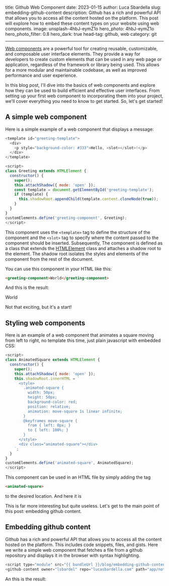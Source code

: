 title: Github Web Component
date: 2023-01-15
author: Luca Sbardella
slug: embedding-github-content
description: Github has a rich and powerful API that allows you to access all the content hosted on the platform. This post will explore how to embed these content types on your website using web components.
image: unsplash-4hbJ-eymZ1o
hero_photo: 4hbJ-eymZ1o
hero_photo_filter: 0.8
hero_dark: true
head-tag: github, web
category: git

---

[Web components](https://developer.mozilla.org/en-US/docs/Web/Web_Components) are a powerful tool for creating reusable, customizable, and composable user interface elements. They provide a way for developers to create custom elements that can be used in any web page or application, regardless of the framework or library being used. This allows for a more modular and maintainable codebase, as well as improved performance and user experience.

In this blog post, I'll dive into the basics of web components and explore how they can be used to build efficient and effective user interfaces. From setting up your first web component to incorporating them into your project, we'll cover everything you need to know to get started. So, let's get started!

## A simple web component

Here is a simple example of a web component that displays a message:

```js
<template id="greeting-template">
  <div>
    <p style="background-color: #333">Hello, <slot></slot>!</p>
  </div>
</template>

<script>
class Greeting extends HTMLElement {
  constructor() {
    super();
    this.attachShadow({ mode: 'open' });
    const template = document.getElementById('greeting-template');
    if (template) {
      this.shadowRoot.appendChild(template.content.cloneNode(true));
    }
  }
}
customElements.define('greeting-component', Greeting);
</script>
```

This component uses the `<template>` tag to define the structure of the component and the `<slot>` tag to specify where the content passed to the component should be inserted.
Subsequently, The component is defined as a class that extends the [HTMLElement](https://developer.mozilla.org/en-US/docs/Web/API/HTMLElement) class and attaches a shadow root to the element.
The shadow root isolates the styles and elements of the component from the rest of the document.

You can use this component in your HTML like this:

```html
<greeting-component>World</greeting-component>
```

And this is the result:

<template id="greeting-template">
  <div>
    <p style="background-color: #333">Hello, <slot></slot>!</p>
  </div>
</template>
<script>
class Greeting extends HTMLElement {
  constructor() {
    super();
    this.attachShadow({ mode: 'open' });
    const template = document.getElementById('greeting-template');
    if (template) {
      this.shadowRoot.appendChild(template.content.cloneNode(true));
    }
  }
}
customElements.define('greeting-component', Greeting);
</script>
<greeting-component>World</greeting-component>

Not that exciting, but it's a start!

## Styling web components

Here is an example of a web component that animates a square moving from left to right, no template this time, just plain javascript with embedded CSS:

```js
<script>
class AnimatedSquare extends HTMLElement {
  constructor() {
    super();
    this.attachShadow({ mode: 'open' });
    this.shadowRoot.innerHTML = `
      <style>
        .animated-square {
          width: 50px;
          height: 50px;
          background-color: red;
          position: relative;
          animation: move-square 1s linear infinite;
        }
        @keyframes move-square {
          from { left: 0px; }
          to { left: 100%; }
        }
      </style>
      <div class="animated-square"></div>
    `;
  }
}
customElements.define('animated-square', AnimatedSquare);
</script>
```

<script>
class AnimatedSquare extends HTMLElement {
  constructor() {
    super();
    this.attachShadow({ mode: 'open' });
    this.shadowRoot.innerHTML = `
      <style>
        .animated-square {
          width: 50px;
          height: 50px;
          background-color: red;
          position: relative;
          animation: move-square 1s linear infinite;
        }
        @keyframes move-square {
          from { left: 0px; }
          to { left: 100%; }
        }
      </style>

      <div class="animated-square"></div>
    `;

}
}
customElements.define('animated-square', AnimatedSquare);
</script>
This component can be used in an HTML file by simply adding the tag

```html
<animated-square>
```

to the desired location. And here it is
<animated-square>

This is far more interesting but quite useless. Let's get to the main point of this post: embedding github content.

## Embedding github content

Github has a rich and powerful API that allows you to access all the content hosted on the platform. This includes code snippets, files, and gists. Here we write a simple web component that fetches a file from a github repository and displays it in the browser with syntax highlighting.

```js
<script type="module" src="{{ bundleUrl }}/blog/embedding-github-content/github.js"></script>
<github-content owner="lsbardel" repo="lucasbardella.com" path="app/notebook/github.ts"></github-content>
```
An this is the result:
<script type="module" src="{{ bundleUrl }}/blog/embedding-github-content/github.js"></script>
<github-content owner="lsbardel" repo="lucasbardella.com" path="content/blog/embedding-github-content/github.js"></github-content>
